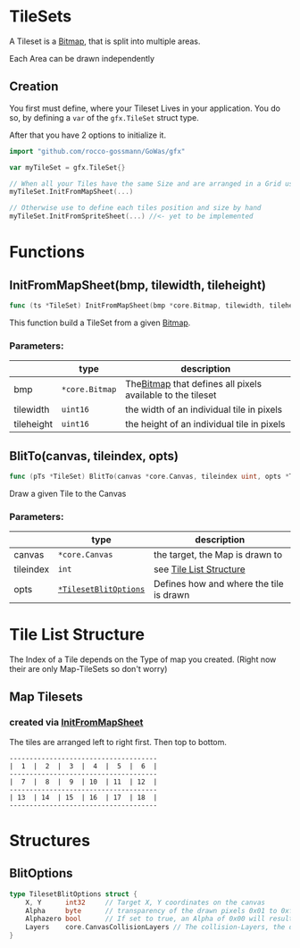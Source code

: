 # TileSets

A Tileset is a [Bitmap](./Bitmap.md), that is split into multiple areas.

Each Area can be drawn independently

## Creation

You first must define, where your Tileset Lives in your application.
You do so, by defining a `var` of the `gfx.TileSet` struct type.

After that you have 2 options to initialize it.

```go
import "github.com/rocco-gossmann/GoWas/gfx"

var myTileSet = gfx.TileSet{}

// When all your Tiles have the same Size and are arranged in a Grid use:
myTileSet.InitFromMapSheet(...)

// Otherwise use to define each tiles position and size by hand 
myTileSet.InitFromSpriteSheet(...) //<- yet to be implemented
```

# Functions

## InitFromMapSheet(bmp, tilewidth, tileheight)

```go
func (ts *TileSet) InitFromMapSheet(bmp *core.Bitmap, tilewidth, tileheight uint16)
```

This function build a TileSet from a given [Bitmap](./Bitmap.md).

### Parameters:

|            | type           | description                                                               |
|------------|----------------|---------------------------------------------------------------------------|
| bmp        | `*core.Bitmap` | The[Bitmap](./Bitmap.md) that defines all pixels available to the tileset |
| tilewidth  | `uint16`       | the width of an individual tile in pixels                                 |
| tileheight | `uint16`       | the height of an individual tile in pixels                                |


## BlitTo(canvas, tileindex, opts)

```go
func (pTs *TileSet) BlitTo(canvas *core.Canvas, tileindex uint, opts *TilesetBlitOptions) core.CanvasCollisionLayers {
```

Draw a given Tile to the Canvas

### Parameters:

|           | type           | description                                     |
|-----------|----------------|-------------------------------------------------|
| canvas    | `*core.Canvas` | the target, the Map is drawn to                 |
| tileindex | `int`          | see [Tile List Structure](#tile-list-structure) |
| opts | [`*TilesetBlitOptions`](#blitoptions) |  Defines how and where the tile is drawn| 

# Tile List Structure

The Index of a Tile depends on the Type of map you created.
(Right now their are only Map-TileSets so don't worry)

## Map Tilesets
### created via [InitFromMapSheet](#initfrommapsheetbmp-tilewidth-tileheight)
The tiles are arranged left to right first. Then top to bottom.
```
-------------------------------------
|  1  |  2  |  3  |  4  |  5  |  6  |
-------------------------------------
|  7  |  8  |  9  | 10  | 11  | 12  |
-------------------------------------
| 13  | 14  | 15  | 16  | 17  | 18  |
-------------------------------------
```



# Structures
## BlitOptions

```go
type TilesetBlitOptions struct {
	X, Y      int32     // Target X, Y coordinates on the canvas
	Alpha     byte      // transparency of the drawn pixels 0x01 to 0xff (0x00 is equal to 0xff unless Alphazero is set to true)
	Alphazero bool      // If set to true, an Alpha of 0x00 will result in nothing being drawn.
	Layers    core.CanvasCollisionLayers // The collision-Layers, the drawn tile will occupi
}
```

